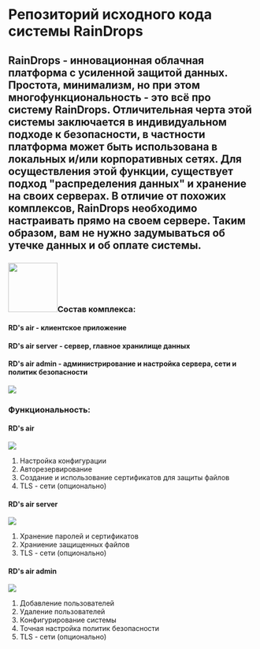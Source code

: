 <h1 allign=center> Репозиторий исходного кода системы RainDrops</h1>

<h2>RainDrops - инновационная облачная платформа с усиленной защитой данных.
Простота, минимализм, но при этом многофункциональность - это всё про систему RainDrops.
Отличительная черта этой системы заключается в индивидуальном подходе к безопасности,
в частности платформа может быть использована в локальных и/или корпоративных сетях.
Для осуществления этой функции, существует подход "распределения данных" и хранение на своих серверах.
В отличие от похожих комплексов, RainDrops необходимо настраивать прямо на своем сервере.
Таким образом, вам не нужно задумываться об утечке данных и об оплате системы.</h2>

<h3 allign=right><img src="https://media.giphy.com/media/dEvfJaOEzxl9AUSzHP/giphy.gif" width="100px"/>Состав комплекса:</h3>
<h4>RD's air - клиентское приложение</h4>
<h4>RD's air server - сервер, главное хранилище данных </h4>
<h4>RD's air admin - администрирование и настройка сервера, сети и политик безопасности </h4>
<img src = "https://github.com/JuneSunAt7/netMg/assets/63651740/96a8d720-268d-4f14-a0de-2b0244550ec7" </img>
<h3>Функциональность:</h3>

<h4>RD's air</h4>
<img src= "https://github.com/JuneSunAt7/netMg/assets/63651740/2fa6249d-0a0f-4d1a-a288-79e748900005"</img>

<ol>
  <li>Настройка конфигурации</li>
  <li>Авторезервирование</li>
  <li>Создание и использование сертификатов для защиты файлов</li>
  <li>TLS - сети (опционально)</li>
</ol>
<h4>RD's air server</h4>
<img src= "https://github.com/JuneSunAt7/netMg/assets/63651740/9aef9105-5c01-4552-923a-afe5943e3e07"</img>
<ol>
  <li>Хранение паролей и сертификатов</li>
  <li>Храниение защищенных файлов</li>
  <li>TLS - сети (опционально)</li>
</ol>
<h4>RD's air admin</h4>
<img src= "https://github.com/JuneSunAt7/netMg/assets/63651740/4985ccd0-2e80-4d28-8f88-4d05a27a11b4"</img>

<ol>
  <li>Добавление пользователей</li>
  <li>Удаление пользователей</li>
  <li>Конфигурирование системы</li>
  <li>Точная настройка политик безопасности</li>
  <li>TLS - сети (опционально)</li>
</ol>
